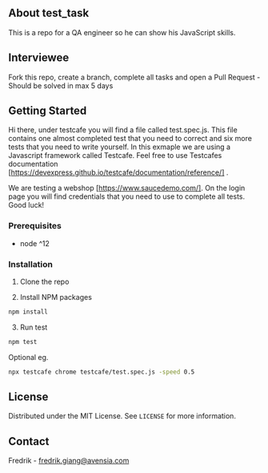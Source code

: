 <!-- ABOUT THE PROJECT -->
## About test_task

This is a repo for a QA engineer so he can show his JavaScript skills.

<!-- CONTRIBUTING -->
## Interviewee

Fork this repo, create a branch, complete all tasks and open a Pull Request - Should be solved in max 5 days

## Getting Started

Hi there,
under testcafe you will find a file called test.spec.js. This file contains one almost completed test that you need to correct and six more tests that you need to write yourself.
In this exmaple we are using a Javascript framework called Testcafe. 
Feel free to use Testcafes documentation [https://devexpress.github.io/testcafe/documentation/reference/] .

We are testing a webshop [https://www.saucedemo.com/]. 
On the login page you will find credentials that you need to use to complete all tests.
Good luck!

### Prerequisites

* node ^12

### Installation

1. Clone the repo

2. Install NPM packages
```sh
npm install
```
3. Run test
```sh
npm test
```

Optional eg.
```sh
npx testcafe chrome testcafe/test.spec.js -speed 0.5
```

<!-- LICENSE -->
## License

Distributed under the MIT License. See `LICENSE` for more information.

<!-- CONTACT -->
## Contact

Fredrik - fredrik.giang@avensia.com
